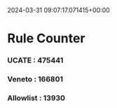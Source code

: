 2024-03-31 09:07:17.071415+00:00
# Rule Counter 
 ### UCATE : 475441

 ### Veneto : 166801

 ### Allowlist : 13930